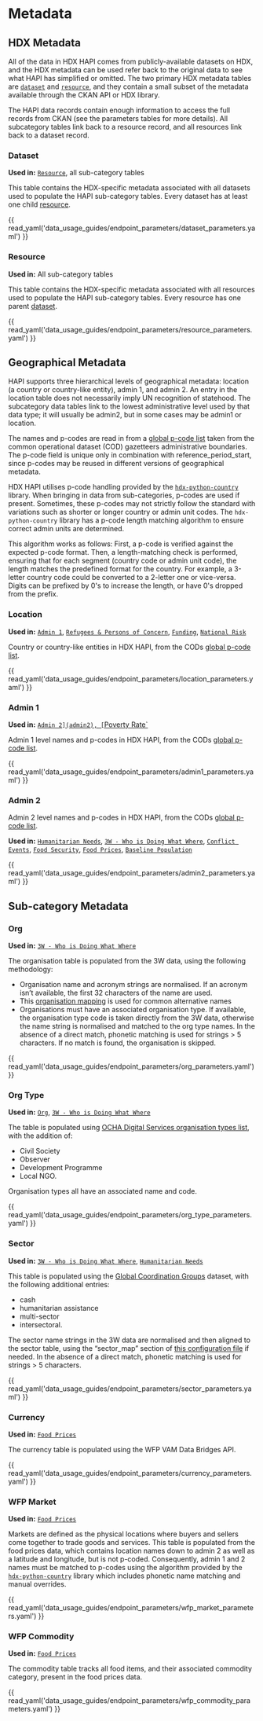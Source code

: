 # Metadata

## HDX Metadata

All of the data in HDX HAPI comes from publicly-available datasets on HDX, and
the HDX metadata can be used refer back to the original data to see what HAPI
has simplified or omitted.
The two primary HDX metadata tables are
[`dataset`](dataset) and [`resource`](resource), and they
contain a small subset of the metadata available through the CKAN API or
HDX library.

The HAPI data records contain enough information to access the full records
from CKAN (see the parameters tables for more details).
All subcategory tables link back to a resource record, and all resources link
back to a dataset record.

### Dataset <a id="dataset"></a>

**Used in:** [`Resource`](resource), all sub-category tables

This table contains the HDX-specific metadata associated with all datasets
used to populate the HAPI sub-category tables. Every dataset has at least
one child [resource](resource).

{{ read_yaml('data_usage_guides/endpoint_parameters/dataset_parameters.yaml') }}

### Resource <a id="resource"></a>

**Used in:** All sub-category tables

This table contains the HDX-specific metadata associated with all resources
used to populate the HAPI sub-category tables. Every resource has one
parent [dataset](dataset).

{{ read_yaml('data_usage_guides/endpoint_parameters/resource_parameters.yaml') }}

## Geographical Metadata

HAPI supports three hierarchical levels of geographical metadata:
location (a country or country-like entity), admin 1, and admin 2.  An entry in
the location table does not necessarily imply UN recognition of statehood.
The subcategory data tables link to the lowest administrative level used by
that data type; it will usually be admin2, but in some cases may be admin1 or
location.

The names and p-codes are read in from a [global p-code list](https://data.humdata.org/dataset/global-pcodes)
taken from the common operational dataset (COD) gazetteers administrative
boundaries.
The p-code field is unique only in combination with reference_period_start,
since p-codes may be reused in different versions of geographical metadata.

HDX HAPI utilises p-code handling provided by the
[`hdx-python-country`](https://hdx-python-country.readthedocs.io/en/latest/)
library. When bringing in data from sub-categories, p-codes are used if
present. Sometimes, these p-codes may not strictly follow the standard with
variations such as shorter or longer country or admin unit codes.
The `hdx-python-country` library has a p-code length matching algorithm to
ensure correct admin units are determined.

This algorithm works as follows: First, a p-code is verified against the
expected p-code format. Then, a length-matching check is performed,
ensuring that for each segment (country code or admin unit code),
the length matches the predefined format for the country. For example,
a 3-letter country code could be converted to a 2-letter one or vice-versa.
Digits can be prefixed by 0's to increase the length, or have 0's dropped
from the prefix.

### Location <a id="location"></a>

**Used in:** [`Admin 1`](admin1),
[`Refugees & Persons of Concern`](affected_people.md#refugees),
[`Funding`](coordination_and_context.md#funding),
[`National Risk`](coordination_and_context.md#national-risk)

Country or country-like entities in HDX HAPI, from the CODs
[global p-code list](https://data.humdata.org/dataset/global-pcodes).

{{ read_yaml('data_usage_guides/endpoint_parameters/location_parameters.yaml') }}

### Admin 1  <a id="admin1"></a>

**Used in:** [`Admin 2](admin2),
[`Poverty Rate`](population_and_socio-economy.md#poverty-rate)

Admin 1 level names and p-codes in HDX HAPI, from the CODs
[global p-code list](https://data.humdata.org/dataset/global-pcodes).

{{ read_yaml('data_usage_guides/endpoint_parameters/admin1_parameters.yaml') }}

### Admin 2 <a id="admin2"></a>

Admin 2 level names and p-codes in HDX HAPI, from the CODs
[global p-code list](https://data.humdata.org/dataset/global-pcodes).

**Used in:**
[`Humanitarian Needs`](affected_people.md#humanitarian-needs),
[`3W - Who is Doing What Where`](coordination_and_context.md#operational-presence),
[`Conflict Events`](coordination_and_context.md#conflict-event),
[`Food Security`](food_security_and_nutrition.md#food-security),
[`Food Prices`](food_security_and_nutrition.md#food-price),
[`Baseline Population`](population_and_socio-economy.md#population)

{{ read_yaml('data_usage_guides/endpoint_parameters/admin2_parameters.yaml') }}

## Sub-category Metadata

### Org <a id="org"></a>

**Used in:**
[`3W - Who is Doing What Where`](coordination_and_context.md#operational-presence)

The organisation table is populated from the 3W data, using the following
methodology:

* Organisation name and acronym strings are normalised. If an acronym isn’t
  available, the first 32 characters of the name are used.
* This [organisation mapping](https://docs.google.com/spreadsheets/d/e/2PACX-1vSfBWvSu3fKA743VvHtgf-pIGkYH7zhy-NP7DZgEV9_a6YU7vtCeWhbLM56aUL1iIfrfv5UBvvjVt7B/pub?gid=1040329566&single=true&output=csv)
  is used for common alternative names
* Organisations must have an associated organisation type. If available, the
  organisation type code is taken directly from the 3W data, otherwise the name
  string is normalised and matched to the org type names. In the absence of a
  direct match, phonetic matching is used for strings > 5 characters. If no
  match is found, the organisation is skipped.

{{ read_yaml('data_usage_guides/endpoint_parameters/org_parameters.yaml') }}

### Org Type <a id="org-type"></a>

**Used in:**
[`Org`](org),
[`3W - Who is Doing What Where`](coordination_and_context.md#operational-presence)

The table is populated using
[OCHA Digital Services organisation types list](https://data.humdata.org/dataset/organization-types-beta),
with the addition of:

* Civil Society
* Observer
* Development Programme
* Local NGO.

Organisation types all have an associated name and code.

{{ read_yaml('data_usage_guides/endpoint_parameters/org_type_parameters.yaml') }}

### Sector <a id=sector></a>

**Used in:**
[`3W - Who is Doing What Where`](coordination_and_context.md#operational-presence),
[`Humanitarian Needs`](affected_people.md#humanitarian-needs)

This table is populated using the
[Global Coordination Groups](https://data.humdata.org/dataset/global-coordination-groups-beta?)
dataset, with the following additional entries:

* cash
* humanitarian assistance
* multi-sector
* intersectoral.

The sector name strings in the 3W data are normalised and then aligned to the
sector table, using the “sector_map” section of
[this configuration file](https://github.com/OCHA-DAP/hapi-pipelines/blob/main/src/hapi/pipelines/configs/core.yaml)
if needed.
In the absence of a direct match, phonetic matching is used for
strings > 5 characters.

{{ read_yaml('data_usage_guides/endpoint_parameters/sector_parameters.yaml') }}

### Currency <a id="currency"></a>

**Used in:**
[`Food Prices`](food_security_and_nutrition.md#food-price)

The currency table is populated using the WFP VAM Data Bridges API.

{{ read_yaml('data_usage_guides/endpoint_parameters/currency_parameters.yaml') }}

### WFP Market <a id="wfp-market"></a>

**Used in:**
[`Food Prices`](food_security_and_nutrition.md#food-price)

Markets are defined as the physical locations where buyers and sellers
come together to trade goods and services.
This table is populated from the food prices data, which contains location
names down to admin 2 as well as
a latitude and longitude, but is not p-coded. Consequently, admin 1 and 2
names must be matched to p-codes using the algorithm provided by the
[`hdx-python-country`](https://hdx-python-country.readthedocs.io/en/latest/)
library which includes phonetic name matching and
manual overrides.

{{ read_yaml('data_usage_guides/endpoint_parameters/wfp_market_parameters.yaml') }}

### WFP Commodity <a id="wfp-commodity"></a>

**Used in:**
[`Food Prices`](food_security_and_nutrition.md#food-price)

The commodity table tracks all food items, and their associated
commodity category, present in the food prices data.

{{ read_yaml('data_usage_guides/endpoint_parameters/wfp_commodity_parameters.yaml') }}
